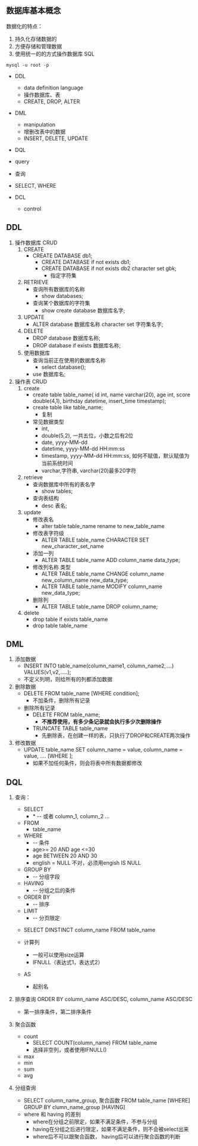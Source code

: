## 数据库基本概念

数据化的特点：
1. 持久化存储数据的
2. 方便存储和管理数据
3. 使用统一的的方式操作数据库 SQL


``
mysql -u root -p
``

- DDL

   - data definition language
   - 操作数据库、表
   - CREATE, DROP, ALTER

- DML
    - manipulation
    - 增删改表中的数据
    - INSERT, DELETE, UPDATE
- DQL
 - query
 - 查询
 - SELECT, WHERE
- DCL
    - control
    
    
## DDL

1. 操作数据库 CRUD
    1. CREATE
        * CREATE DATABASE db1;
            * CREATE DATABASE if not exists db1;
            * CREATE DATABASE if not exists db2 character set gbk;
                * 指定字符集
    2. RETRIEVE
        * 查询所有数据库的名称
            * show databases;
        * 查询某个数据库的字符集
            * show create database 数据库名字;     
    3. UPDATE
        * ALTER database 数据库名称 character set 字符集名字;
    4. DELETE
        * DROP database 数据库名称;
        * DROP database if exists 数据库名称;
    5. 使用数据库
        * 查询当前正在使用的数据库名称
            * select database();
        * use 数据库名; 
2. 操作表 CRUD
    1. create
        * create table table_name(
            id int,
            name varchar(20),
            age int,
            score double(4,1),
            birthday datetime,
            insert_time timestamp);
        * create table like table_name;
            * 复制
        * 常见数据类型
            * int, 
            * double(5,2), 一共五位，小数之后有2位
            * date, yyyy-MM-dd
            * datetime, yyyy-MM-dd HH:mm:ss
            * timestamp, yyyy-MM-dd HH:mm:ss, 如何不赋值，默认赋值为当前系统时间
            * varchar,字符串, varchar(20)最多20字符                      
    2. retrieve
        * 查询数据库中所有的表名字
            * show tables;
        * 查询表结构
            * desc 表名;
    3. update
        * 修改表名
            * alter table table_name rename to new_table_name
        * 修改表字符级
            * ALTER TABLE table_name CHARACTER SET new_character_set_name
        * 添加一列
            * ALTER TABLE table_name ADD column_name data_type; 
        * 修改列名称 类型
            * ALTER TABLE table_name CHANGE column_name new_column_name new_data_type;
            * ALTER TABLE table_name MODIFY column_name new_data_type;
        * 删除列
            * ALTER TABLE table_name DROP column_name;
    4. delete
        * drop table if exists table_name
        * drop table table_name
        
        
## DML 
1. 添加数据
    * INSERT INTO table_name(column_name1, column_name2,....) VALUES(v1,v2,.....);
    * 不定义列明，则给所有的列都添加数据
2. 删除数据
    * DELETE FROM table_name [WHERE condition];
        * 不加条件，删除所有记录
    * 删除所有记录
        * DELETE FROM table_name;
            * **不推荐使用，有多少条记录就会执行多少次删除操作**
        * TRUNCATE TABLE table_name
            * 先删除表，在创建一样的表，只执行了DROP和CREATE两次操作
3. 修改数据
    * UPDATE table_name SET column_name = value, column_name = value, .... [WHERE ];
        * 如果不加任何条件，则会将表中所有数据都修改


## DQL
1.  查询：
    * SELECT 
        * \* -- 或者 column_1, column_2 ...
    * FROM 
        * table_name 
    * WHERE 
        * -- 条件 
        * age>= 20 AND age <=30 
        * age BETWEEN 20 AND 30
        * english = NULL 不对，必须用engish IS NULL
    * GROUP BY 
        * -- 分组字段
    * HAVING 
        * -- 分组之后的条件
    * ORDER BY 
        * -- 排序
    * LIMIT 
        * -- 分页限定
        
    - SELECT DINSTINCT column_name FROM table_name
    
    - 计算列
        * 一般可以使用size运算
        *   IFNULL（表达式1，表达式2）
    - AS 
        * 起别名
2. 排序查询
    ORDER BY column_name ASC/DESC, column_name ASC/DESC
    * 第一排序条件，第二排序条件
3. 聚合函数
    * count
        * SELECT COUNT(column_name) FROM table_name
        * 选择非空列，或者使用IFNULL() 
    * max
    * min
    * sum
    * avg
4. 分组查询
    * SELECT column_name_group, 聚合函数 FROM table_name [WHERE] GROUP BY clumn_name_group [HAVING]
    * where 和 having 的差别
        * where在分组之前限定，如果不满足条件，不参与分组
        * having在分组之后进行限定，如果不满足条件，则不会被select出来
        * where后不可以跟聚合函数， having后可以进行聚合函数的判断